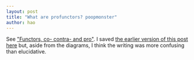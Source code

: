 ```yaml
---
layout: post
title: "What are profunctors? poopmonster"
author: hao
---
```


See ["Functors, co- contra- and pro"](/functors.html). I
saved [the earlier version of this post here][0] but, aside from the
diagrams, I think the writing was more confusing than elucidative.

[0]: https://github.com/hlian/hao.codes/blob/fa2561f1674eaaf32f53c5490f489b094294a3a9/_posts/2015-02-25-profunctors.md
